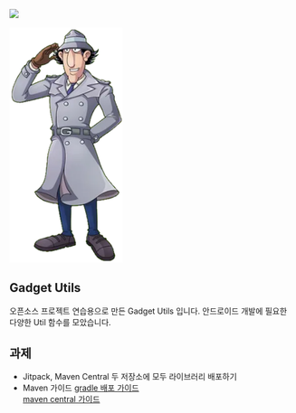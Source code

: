 [![](https://jitpack.io/v/YoonJaePark3908/GadgetUtil-android.svg)](https://jitpack.io/#YoonJaePark3908/GadgetUtil-android)

<p>
    <img src="./images/Gadget.webp" width="200">
</p> 

## Gadget Utils
오픈소스 프로젝트 연습용으로 만든 Gadget Utils 입니다. 안드로이드 개발에 필요한 다양한 Util 함수를 모았습니다.

## 과제
- Jitpack, Maven Central 두 저장소에 모두 라이브러리 배포하기
- Maven 가이드
[gradle 배포 가이드](https://docs.gradle.org/current/userguide/publishing_maven.html#publishing_maven:relocation)  
[maven central 가이드](https://central.sonatype.org/publish/requirements/#github-namespaces)
